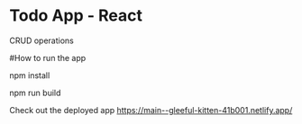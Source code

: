 # Todo App - React 
 CRUD operations 
 
#How to run the app

npm install

npm run build


 
Check out the deployed app
https://main--gleeful-kitten-41b001.netlify.app/
